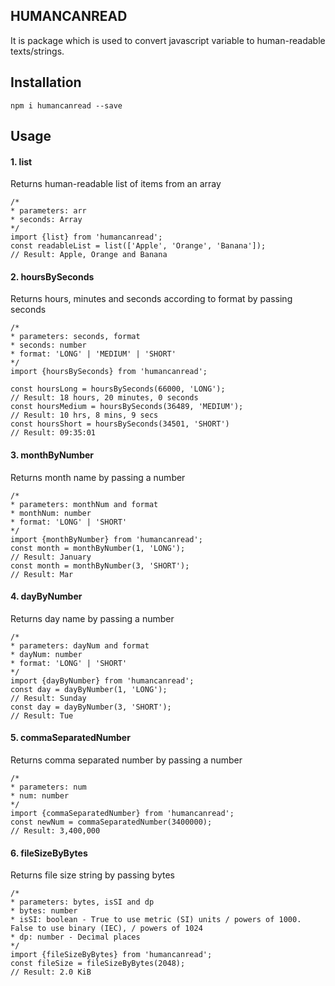 ## HUMANCANREAD

It is package which is used to convert javascript variable to human-readable texts/strings.

## Installation

`npm i humancanread --save`

## Usage

#### 1. list
Returns human-readable list of items from an array
```
/*
* parameters: arr
* seconds: Array
*/
import {list} from 'humancanread';
const readableList = list(['Apple', 'Orange', 'Banana']);
// Result: Apple, Orange and Banana
```
#### 2. hoursBySeconds
Returns hours, minutes and seconds according to format by passing seconds
```
/*
* parameters: seconds, format
* seconds: number
* format: 'LONG' | 'MEDIUM' | 'SHORT'
*/
import {hoursBySeconds} from 'humancanread';

const hoursLong = hoursBySeconds(66000, 'LONG');
// Result: 18 hours, 20 minutes, 0 seconds
const hoursMedium = hoursBySeconds(36489, 'MEDIUM');
// Result: 10 hrs, 8 mins, 9 secs
const hoursShort = hoursBySeconds(34501, 'SHORT')
// Result: 09:35:01
```
#### 3. monthByNumber
Returns month name by passing a number
```
/*
* parameters: monthNum and format
* monthNum: number
* format: 'LONG' | 'SHORT'
*/
import {monthByNumber} from 'humancanread';
const month = monthByNumber(1, 'LONG');
// Result: January
const month = monthByNumber(3, 'SHORT');
// Result: Mar
```
#### 4. dayByNumber
Returns day name by passing a number
```
/*
* parameters: dayNum and format
* dayNum: number
* format: 'LONG' | 'SHORT'
*/
import {dayByNumber} from 'humancanread';
const day = dayByNumber(1, 'LONG');
// Result: Sunday
const day = dayByNumber(3, 'SHORT');
// Result: Tue
```
#### 5. commaSeparatedNumber
Returns comma separated number by passing a number
```
/*
* parameters: num
* num: number
*/
import {commaSeparatedNumber} from 'humancanread';
const newNum = commaSeparatedNumber(3400000);
// Result: 3,400,000
```
#### 6. fileSizeByBytes
Returns file size string by passing bytes
```
/*
* parameters: bytes, isSI and dp
* bytes: number
* isSI: boolean - True to use metric (SI) units / powers of 1000. False to use binary (IEC), / powers of 1024
* dp: number - Decimal places
*/
import {fileSizeByBytes} from 'humancanread';
const fileSize = fileSizeByBytes(2048);
// Result: 2.0 KiB
```